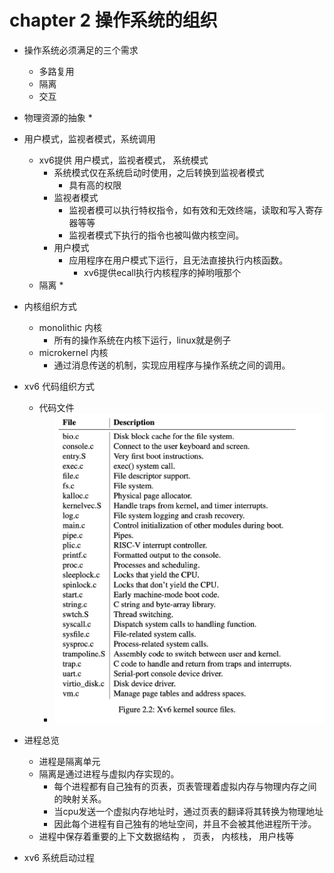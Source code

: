 # chapter 2 操作系统的组织
* 操作系统必须满足的三个需求
    * 多路复用
    * 隔离
    * 交互

* 物理资源的抽象
    * 
* 用户模式，监视者模式，系统调用
    * xv6提供 用户模式，监视者模式， 系统模式
        * 系统模式仅在系统启动时使用，之后转换到监视者模式
            * 具有高的权限
        * 监视者模式
            * 监视者模可以执行特权指令，如有效和无效终端，读取和写入寄存器等等
            * 监视者模式下执行的指令也被叫做内核空间。
        * 用户模式
            * 应用程序在用户模式下运行，且无法直接执行内核函数。
                * xv6提供ecall执行内核程序的掉哟哦那个
    * 隔离
        * 
* 内核组织方式
    * monolithic 内核
        * 所有的操作系统在内核下运行，linux就是例子
    * microkernel 内核
        * 通过消息传送的机制，实现应用程序与操作系统之间的调用。

* xv6 代码组织方式
    * 代码文件
        * ![代码文件](images/xv6内核代码文件.png)

* 进程总览
    * 进程是隔离单元
    * 隔离是通过进程与虚拟内存实现的。
        * 每个进程都有自己独有的页表，页表管理着虚拟内存与物理内存之间的映射关系。
        * 当cpu发送一个虚拟内存地址时，通过页表的翻译将其转换为物理地址
        * 因此每个进程有自己独有的地址空间，并且不会被其他进程所干涉。
    * 进程中保存着重要的上下文数据结构 ， 页表， 内核栈， 用户栈等

* xv6 系统启动过程

